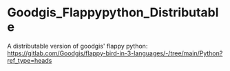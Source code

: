 # Goodgis_Flappypython_Distributable
A distributable version of goodgis' flappy python: https://gitlab.com/Goodgis/flappy-bird-in-3-languages/-/tree/main/Python?ref_type=heads
